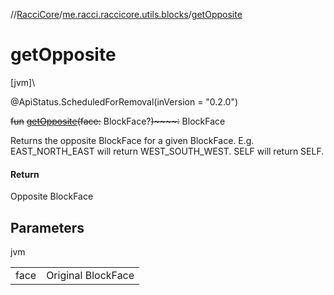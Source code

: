 //[RacciCore](../../index.md)/[me.racci.raccicore.utils.blocks](index.md)/[getOpposite](get-opposite.md)

# getOpposite

[jvm]\

@ApiStatus.ScheduledForRemoval(inVersion = "0.2.0")

~~fun~~ [~~getOpposite~~](get-opposite.md)~~(~~~~face~~~~:~~ BlockFace?~~)~~~~:~~ BlockFace

Returns the opposite BlockFace for a given BlockFace. E.g. EAST_NORTH_EAST will return WEST_SOUTH_WEST. SELF will return SELF.

#### Return

Opposite BlockFace

## Parameters

jvm

| | |
|---|---|
| face | Original BlockFace |

